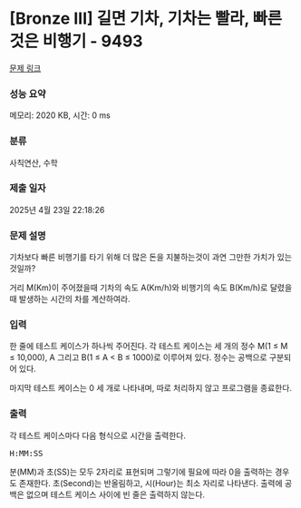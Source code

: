 # [Bronze III] 길면 기차, 기차는 빨라, 빠른 것은 비행기 - 9493 

[문제 링크](https://www.acmicpc.net/problem/9493) 

### 성능 요약

메모리: 2020 KB, 시간: 0 ms

### 분류

사칙연산, 수학

### 제출 일자

2025년 4월 23일 22:18:26

### 문제 설명

<p>기차보다 빠른 비행기를 타기 위해 더 많은 돈을 지불하는것이 과연 그만한 가치가 있는 것일까?</p>

<p>거리 M(Km)이 주어졌을때 기차의 속도 A(Km/h)와 비행기의 속도 B(Km/h)로 달렸을때 발생하는 시간의 차를 계산하여라.</p>

### 입력 

 <p>한 줄에 테스트 케이스가 하나씩 주어진다. 각 테스트 케이스는 세 개의 정수 M(1 ≤ M ≤ 10,000), A 그리고 B(1 ≤ A < B ≤ 1000)로 이루어져 있다. 정수는 공백으로 구분되어 있다.</p>

<p>마지막 테스트 케이스는 0 세 개로 나타내며, 따로 처리하지 않고 프로그램을 종료한다.</p>

### 출력 

 <p>각 테스트 케이스마다 다음 형식으로 시간을 출력한다.</p>

<pre>H:MM:SS</pre>

<p>분(MM)과 초(SS)는 모두 2자리로 표현되며 그렇기에 필요에 따라 0을 출력하는 경우도 존재한다. 초(Second)는 반올림하고, 시(Hour)는 최소 자리로 나타낸다. 출력에 공백은 없으며 테스트 케이스 사이에 빈 줄은 출력하지 않는다.</p>

